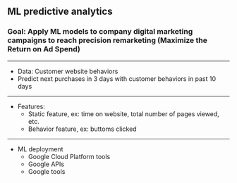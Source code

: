## ML predictive analytics
### Goal: Apply ML models to company digital marketing campaigns to reach precision remarketing (Maximize the Return on Ad Spend)
---
* Data: Customer website behaviors
* Predict next purchases in 3 days with customer behaviors in past 10 days
---
* Features:
  * Static feature, ex: time on website, total number of pages viewed, etc.  
  * Behavior feature, ex: buttoms clicked
---
* ML deployment
  * Google Cloud Platform tools  
  * Google APIs
  * Google tools
